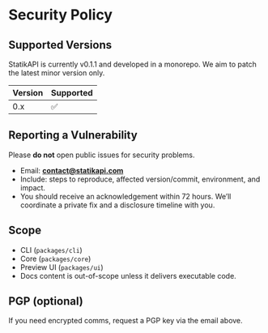 # Security Policy

## Supported Versions

StatikAPI is currently v0.1.1 and developed in a monorepo. We aim to patch the latest minor version only.

| Version | Supported |
| ------- | --------- |
| 0.x     | ✅        |

## Reporting a Vulnerability

Please **do not** open public issues for security problems.

- Email: **contact@statikapi.com**
- Include: steps to reproduce, affected version/commit, environment, and impact.
- You should receive an acknowledgement within 72 hours. We’ll coordinate a private fix and a disclosure timeline with you.

## Scope

- CLI (`packages/cli`)
- Core (`packages/core`)
- Preview UI (`packages/ui`)
- Docs content is out-of-scope unless it delivers executable code.

## PGP (optional)

If you need encrypted comms, request a PGP key via the email above.
